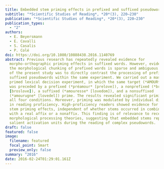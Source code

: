 ```yaml
---
title: Embedded stem priming effects in prefixed and suffixed pseudowords
subtitle: "*Scientific Studies of Reading*, *20*(3), 220–230"
publication: "*Scientific Studies of Reading*, *20*(3), 220–230"
publication_types:
  - "2"
authors:
  - E. Beyersmann
  - E. Cavalli
  - S. Casalis
  - P. Colé
doi: https://doi.org/10.1080/10888438.2016.1140769
abstract: Previous research has repeatedly revealed evidence for
  morpho-orthographic priming effects in suffixed words. However, evidence for
  the morphological chunking of prefixed words is sparse and ambiguous. The goal
  of the present study was to directly contrast the processing of prefixed and
  suffixed pseudowords within the same experiment. We carried out a masked
  primed lexical decision experiment, in which the same target (*AMOUR* [LOVE])
  was preceded by a prefixed (*préamour* [prelove]), a nonprefixed (*brosamour*
  [broslove]), a suffixed (*amouresse* [lovedom]), and a nonsuffixed
  (*amourugne* [lovedel]) prime. The results revealed significant priming across
  all four conditions. Moreover, priming was modulated by individual differences
  in reading proficiency. High-proficiency readers showed evidence for embedded
  stem priming effects, independent of whether stems occurred in combination
  with a real affix or a nonaffix. This finding is of relevance to recent
  morphological processing theories, suggesting that embedded stems represent
  salient activation units during the reading of complex pseudowords.
draft: false
featured: false
image:
  filename: featured
  focal_point: Smart
  preview_only: false
summary: "2016"
date: 2016-02-24T01:29:01.161Z
---
```

